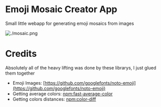 # Emoji Mosaic Creator App

Small little webapp for generating emoji mosaics from images

![./mosaic.png](mosaic.png)

# Credits

Absolutely all of the heavy lifting was done by these librarys, I just glued them together

- Emoji Images: [https://github.com/googlefonts/noto-emoji](https://github.com/googlefonts/noto-emoji)
- Getting average colors: [npm:fast-average-color](https://www.npmjs.com/package/fast-average-color)
- Getting colors distances: [npm:color-diff](https://www.npmjs.com/package/color-diff)
